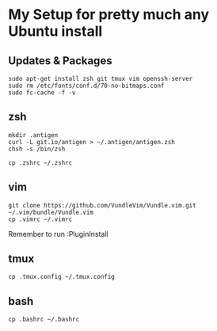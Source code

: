 # My Setup for pretty much any Ubuntu install

## Updates & Packages

    sudo apt-get install zsh git tmux vim openssh-server
    sudo rm /etc/fonts/conf.d/70-no-bitmaps.conf
    sudo fc-cache -f -v


## zsh

    mkdir .antigen
    curl -L git.io/antigen > ~/.antigen/antigen.zsh
    chsh -s /bin/zsh

    cp .zshrc ~/.zshrc

## vim
    git clone https://github.com/VundleVim/Vundle.vim.git ~/.vim/bundle/Vundle.vim
    cp .vimrc ~/.vimrc

Remember to run :PluginInstall


## tmux
    cp .tmux.config ~/.tmux.config

## bash
    cp .bashrc ~/.bashrc
